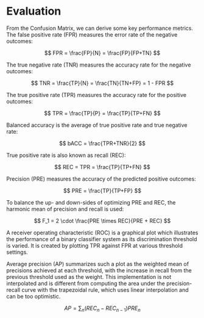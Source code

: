 # Evaluation

From the Confusion Matrix, we can derive some key performance metrics. The false positive rate (FPR) measures the error rate of the negative outcomes:

$$
FPR = \frac{FP}{N} = \frac{FP}{FP+TN}
$$

The true negative rate (TNR) measures the accuracy rate for the negative outcomes:

$$
TNR = \frac{TP}{N} = \frac{TN}{TN+FP} = 1 - FPR
$$

The true positive rate (TPR) measures the accuracy rate for the positive outcomes:

$$
TPR = \frac{TP}{P} = \frac{TP}{TP+FN}
$$

Balanced accuracy is the average of true positive rate and true negative rate:

$$
bACC = \frac{TPR+TNR}{2}
$$

True positive rate is also known as recall (REC):

$$
REC = TPR = \frac{TP}{TP+FN}
$$

Precision (PRE) measures the accuracy of the predicted positive outcomes:

$$
PRE = \frac{TP}{TP+FP}
$$

To balance the up- and down-sides of optimizing PRE and REC, the harmonic mean of precision and recall is used:

$$
F_1 = 2 \cdot \frac{PRE \times REC}{PRE + REC}
$$

A receiver operating characteristic (ROC) is a graphical plot which illustrates the performance of a binary classifier system as its discrimination threshold is varied. It is created by plotting TPR against FPR at various threshold settings.

Average precision (AP) summarizes such a plot as the weighted mean of precisions achieved at each threshold, with the increase in recall from the previous threshold used as the weight. This implementation is not interpolated and is different from computing the area under the precision-recall curve with the trapezoidal rule, which uses linear interpolation and can be too optimistic.

$$
AP = \sum_{n} (REC_n - REC_{n-1})PRE_n
$$

